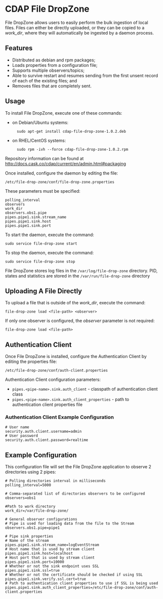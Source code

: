 # CDAP File DropZone

File DropZone allows users to easily perform the bulk ingestion of local files.
Files can either be directly uploaded, or they can be copied to a *work_dir*, 
where they will automatically be ingested by a daemon process.

## Features

- Distributed as debian and rpm packages;
- Loads properties from a configuration file;
- Supports multiple observers/topics;
- Able to survive restart and resumes sending from the first unsent record of each of the existing files; and
- Removes files that are completely sent.

## Usage

To install File DropZone, execute one of these commands:
 
- on Debian/Ubuntu systems:

        sudo apt-get install cdap-file-drop-zone-1.0.2.deb

- on RHEL/CentOS systems:

        sudo rpm -ivh --force cdap-file-drop-zone-1.0.2.rpm

Repository information can be found at http://docs.cask.co/cdap/current/en/admin.html#packaging

Once installed, configure the daemon by editing the file:

    /etc/file-drop-zone/conf/file-drop-zone.properties

These parameters must be specified:

    polling_interval
    observers
    work_dir
    observers.obs1.pipe
    pipes.pipe1.sink.stream_name
    pipes.pipe1.sink.host
    pipes.pipe1.sink.port

To start the daemon, execute the command:

    sudo service file-drop-zone start

To stop the daemon, execute the command:

    sudo service file-drop-zone stop

File DropZone stores log files in the ```/var/log/file-drop-zone``` directory.
PID, states and statistics are stored in the ```/var/run/file-drop-zone``` directory

## Uploading A File Directly

To upload a file that is outside of the *work_dir*, execute the command:

    file-drop-zone load <file-path> <observer>

If only one observer is configured, the *observer* parameter is not required:

    file-drop-zone load <file-path>

## Authentication Client

Once File DropZone is installed, configure the Authentication Client by editing the properties file:

    /etc/file-drop-zone/conf/auth-client.properties

Authentication Client configuration parameters:

- ```pipes.<pipe-name>.sink.auth_client``` - classpath of authentication client class
- ```pipes.<pipe-name>.sink.auth_client_properties``` - path to authentication client properties file

### Authentication Client Example Configuration

    # User name
    security.auth.client.username=admin
    # User password
    security.auth.client.password=realtime

## Example Configuration

This configuration file will set the File DropZone application to observe 2 directories using 2 pipes:

    # Polling directories interval in milliseconds
    polling_interval=5000

    # Comma-separated list of directories observers to be configured
    observers=obs1

    #Path to work directory
    work_dir=/var/file-drop-zone/

    # General observer configurations
    # Pipe is used for loading data from the file to the Stream
    observers.obs1.pipe=pipe1

    # Pipe sink properties
    # Name of the stream
    pipes.pipe1.sink.stream_name=logEventStream
    # Host name that is used by stream client
    pipes.pipe1.sink.host=localhost
    # Host port that is used by stream client
    pipes.pipe1.sink.port=10000
    # Whether or not the sink endpoint uses SSL
    pipes.pipe1.sink.ssl=true
    # Whether or not the certificate should be checked if using SSL
    pipes.pipe1.sink.verify.ssl.cert=true
    # Path to authentication client properties to use if SSL is being used
    pipes.pipe1.sink.auth_client_properties=/etc/file-drop-zone/conf/auth-client.properties
